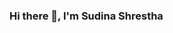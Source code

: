 ### Hi there 👋, I'm Sudina Shrestha


<!--
**ShresthaSudina/ShresthaSudina** is a ✨ _special_ ✨ repository because its `README.md` (this file) appears on your GitHub profile.

Here are some ideas to get you started:

- 🔭 I’m bachelor student at NCCS,majoring in BCA
- 🌱 I’m currently learning React ...
- 📫 How to reach me: sudina.shrestha2001@gmail.com

-->
